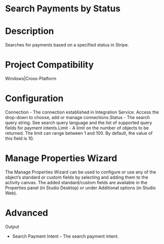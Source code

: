 ﻿# Search Payments by Status

# Description

Searches for payments based on a specified status in Stripe.

# Project Compatibility

Windows|Cross-Platform

# Configuration

Connection - The connection established in Integration Service.
                        Access the drop-down to choose, add or manage connections.Status - The search query string. See search query language and the
                        list of supported query fields for payment intents.Limit - A limit on the number of objects to be returned. The limit
                        can range between 1 and 100. By default, the value of this field is 10.

# Manage Properties Wizard

The Manage Properties Wizard can be used to configure or use any of the object’s
                standard or custom fields by selecting and adding them to the activity canvas. The
                added standard/custom fields are available in the Properties panel (in Studio
                Desktop) or under Additional options (in Studio Web).

# Advanced

Output

* Search Payment Intent - The search payment intent.
